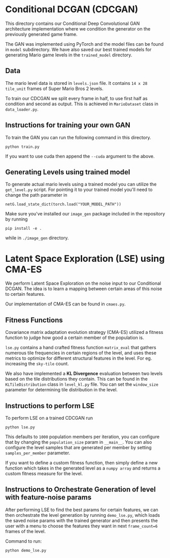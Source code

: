 # Conditional DCGAN (CDCGAN)

This directory contains our Conditional Deep Convolutional GAN architecture implementation where we condition the generator on the previously generated game frame.

The GAN was implemented using PyTorch and the model files can be found in `model` subdirectory. We have also saved our best trained models for generating Mario game levels in the `trained_model` directory.

## Data

The mario level data is stored in `levels.json` file. It contains `14 x 28 tile_unit` frames of Super Mario Bros 2 levels.

To train our CDCGAN we split every frame in half, to use first half as condition and second as output. This is achieved in `MarioDataset` class in `data_loader.py`.

## Instructions for training your own GAN

To train the GAN you can run the following command in this directory.

```
python train.py
```

If you want to use cuda then append the `--cuda` argument to the above.


## Generating Levels using trained model

To generate actual mario levels using a trained model you can utilize the `get_level.py`
script. 
For pointing it to your trained model you'll need to change the path parameter in 
```
netG.load_state_dict(torch.load("YOUR_MODEL_PATH"))
```

Make sure you've installed our `image_gen` package included in the repository by running 
```
pip install -e .
```
while in `./image_gen` directory.

# Latent Space Exploration (LSE) using CMA-ES

We perform Latent Space Exploration on the noise input to our Conditional DCGAN. The idea is to learn a mapping between certain areas of this noise to certain features. 

Our implementation of CMA-ES can be found in `cmaes.py`. 

## Fitness Functions
Covariance matrix adaptation evolution strategy (CMA-ES) utilized a fitness function to judge how good a certain member of the population is. 

`lse.py` contains a hand crafted fitness function `matrix_eval` that gathers numerous tile frequencies in certain regions of the level, and uses these metrics to optimize for different structural features in the level. For eg. increasing the `sky-tile` count. 

We also have implemented a **KL Divergence** evaluation between two levels based on the tile distributions they contain. This can be found in the `KLTileDistribution` class in `level_kl.py` file. 
You can set the `window_size` parameter for determining tile distribution in the level. 

## Instructions to perform LSE

To perform LSE on a trained CDCGAN run
```
python lse.py
```
This defaults to `1000` population members per iteration, you can configure that by changing the `population_size` param in `__main__`.
You can also configure the level samples that are generated per member by setting `samples_per_member` parameter. 

If you want to define a custom fitness function, then simply define a new function which takes in the generated level as a `numpy array` and returns a custom fitness measure for the level.

## Instructions to Orchestrate Generation of level with feature-noise params

After performing LSE to find the best params for certain features, we can then orchestrate the level generation by running `demo_lse.py`, which loads the saved noise params with the trained generator and then presents the user with a menu to choose the features they want in next `frame_count=6` frames of the level.

Command to run:

```
python demo_lse.py
```
